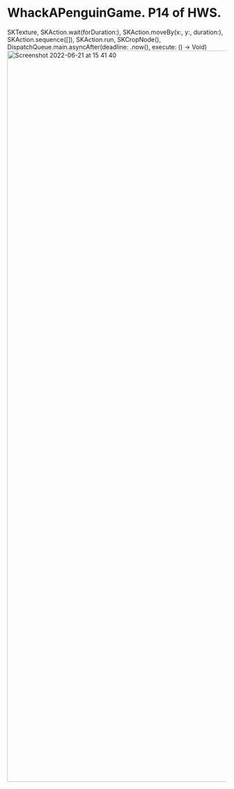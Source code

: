# WhackAPenguinGame. P14 of HWS. 
SKTexture, SKAction.wait(forDuration:), SKAction.moveBy(x:, y:, duration:), SKAction.sequence([]), SKAction.run, SKCropNode(), DispatchQueue.main.asyncAfter(deadline: .now(), execute: () -> Void)
<img width="1680" alt="Screenshot 2022-06-21 at 15 41 40" src="https://user-images.githubusercontent.com/98746743/174801623-23f09e19-7e9c-4b69-a57f-a54bb6ab46a7.png">

